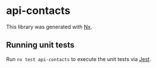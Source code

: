 # api-contacts

This library was generated with [Nx](https://nx.dev).

## Running unit tests

Run `nx test api-contacts` to execute the unit tests via [Jest](https://jestjs.io).
